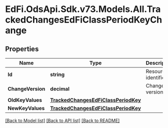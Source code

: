 # EdFi.OdsApi.Sdk.v73.Models.All.TrackedChangesEdFiClassPeriodKeyChange

## Properties

Name | Type | Description | Notes
------------ | ------------- | ------------- | -------------
**Id** | **string** | Resource identifier | [optional] 
**ChangeVersion** | **decimal** | Change version | [optional] 
**OldKeyValues** | [**TrackedChangesEdFiClassPeriodKey**](TrackedChangesEdFiClassPeriodKey.md) |  | [optional] 
**NewKeyValues** | [**TrackedChangesEdFiClassPeriodKey**](TrackedChangesEdFiClassPeriodKey.md) |  | [optional] 

[[Back to Model list]](../../README.md#documentation-for-models) [[Back to API list]](../../README.md#documentation-for-api-endpoints) [[Back to README]](../../README.md)

